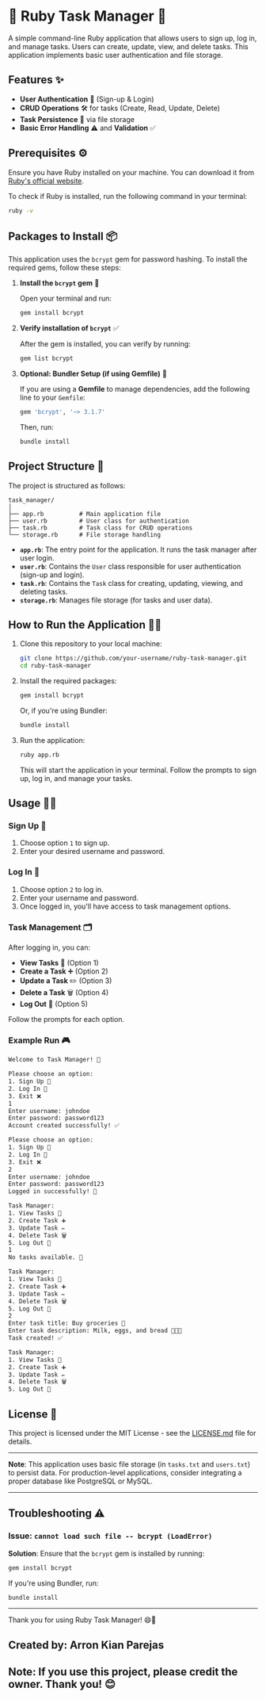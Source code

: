
# 📝 Ruby Task Manager 🚀

A simple command-line Ruby application that allows users to sign up, log in, and manage tasks. Users can create, update, view, and delete tasks. This application implements basic user authentication and file storage.

## Features ✨

- **User Authentication** 🔑 (Sign-up & Login)
- **CRUD Operations** 🛠️ for tasks (Create, Read, Update, Delete)
- **Task Persistence** 💾 via file storage
- **Basic Error Handling** ⚠️ and **Validation** ✅

## Prerequisites ⚙️

Ensure you have Ruby installed on your machine. You can download it from [Ruby's official website](https://www.ruby-lang.org/en/documentation/installation/).

To check if Ruby is installed, run the following command in your terminal:

```bash
ruby -v
```

## Packages to Install 📦

This application uses the `bcrypt` gem for password hashing. To install the required gems, follow these steps:

1. **Install the `bcrypt` gem** 💎

   Open your terminal and run:

   ```bash
   gem install bcrypt
   ```

2. **Verify installation of `bcrypt`** ✅

   After the gem is installed, you can verify by running:

   ```bash
   gem list bcrypt
   ```

3. **Optional: Bundler Setup (if using Gemfile)** 📂

   If you are using a **Gemfile** to manage dependencies, add the following line to your `Gemfile`:

   ```ruby
   gem 'bcrypt', '~> 3.1.7'
   ```

   Then, run:

   ```bash
   bundle install
   ```

## Project Structure 📁

The project is structured as follows:

```
task_manager/
│
├── app.rb          # Main application file
├── user.rb         # User class for authentication
├── task.rb         # Task class for CRUD operations
└── storage.rb      # File storage handling
```

- **`app.rb`**: The entry point for the application. It runs the task manager after user login.
- **`user.rb`**: Contains the `User` class responsible for user authentication (sign-up and login).
- **`task.rb`**: Contains the `Task` class for creating, updating, viewing, and deleting tasks.
- **`storage.rb`**: Manages file storage (for tasks and user data).

## How to Run the Application 🏃‍♂️

1. Clone this repository to your local machine:

   ```bash
   git clone https://github.com/your-username/ruby-task-manager.git
   cd ruby-task-manager
   ```

2. Install the required packages:

   ```bash
   gem install bcrypt
   ```

   Or, if you're using Bundler:

   ```bash
   bundle install
   ```

3. Run the application:

   ```bash
   ruby app.rb
   ```

   This will start the application in your terminal. Follow the prompts to sign up, log in, and manage your tasks.

## Usage 👨‍💻

### Sign Up 📝

1. Choose option `1` to sign up.
2. Enter your desired username and password.

### Log In 🔐

1. Choose option `2` to log in.
2. Enter your username and password.
3. Once logged in, you'll have access to task management options.

### Task Management 🗂️

After logging in, you can:

- **View Tasks** 👀 (Option 1)
- **Create a Task** ➕ (Option 2)
- **Update a Task** ✏️ (Option 3)
- **Delete a Task** 🗑️ (Option 4)
- **Log Out** 🚪 (Option 5)

Follow the prompts for each option.

### Example Run 🎮

```bash
Welcome to Task Manager! 🎉

Please choose an option:
1. Sign Up 📝
2. Log In 🔑
3. Exit ❌
1
Enter username: johndoe
Enter password: password123
Account created successfully! ✅

Please choose an option:
1. Sign Up 📝
2. Log In 🔑
3. Exit ❌
2
Enter username: johndoe
Enter password: password123
Logged in successfully! 🎉

Task Manager:
1. View Tasks 👀
2. Create Task ➕
3. Update Task ✏️
4. Delete Task 🗑️
5. Log Out 🚪
1
No tasks available. 📂

Task Manager:
1. View Tasks 👀
2. Create Task ➕
3. Update Task ✏️
4. Delete Task 🗑️
5. Log Out 🚪
2
Enter task title: Buy groceries 🛒
Enter task description: Milk, eggs, and bread 🥛🥚🍞
Task created! ✅

Task Manager:
1. View Tasks 👀
2. Create Task ➕
3. Update Task ✏️
4. Delete Task 🗑️
5. Log Out 🚪
```

## License 📝

This project is licensed under the MIT License - see the [LICENSE.md](LICENSE.md) file for details.

---

**Note**: This application uses basic file storage (in `tasks.txt` and `users.txt`) to persist data. For production-level applications, consider integrating a proper database like PostgreSQL or MySQL.

---

## Troubleshooting ⚠️

### Issue: `cannot load such file -- bcrypt (LoadError)`
**Solution**: Ensure that the `bcrypt` gem is installed by running:

```bash
gem install bcrypt
```

If you're using Bundler, run:

```bash
bundle install
```

---

Thank you for using Ruby Task Manager! 😄🚀

## Created by: Arron Kian Parejas
## Note: If you use this project, please credit the owner. Thank you! 😊
